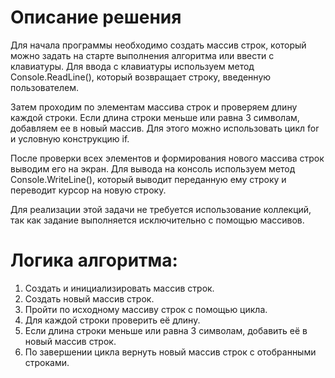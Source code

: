 # Описание решения

Для начала программы необходимо создать массив строк, который можно задать на старте выполнения алгоритма или ввести с клавиатуры. Для ввода с клавиатуры используем метод Console.ReadLine(), который возвращает строку, введенную пользователем.

Затем проходим по элементам массива строк и проверяем длину каждой строки. Если длина строки меньше или равна 3 символам, добавляем ее в новый массив. Для этого можно использовать цикл for и условную конструкцию if.

После проверки всех элементов и формирования нового массива строк выводим его на экран. Для вывода на консоль используем метод Console.WriteLine(), который выводит переданную ему строку и переводит курсор на новую строку.

Для реализации этой задачи не требуется использование коллекций, так как задание выполняется исключительно с помощью массивов.

# Логика алгоритма:

1. Создать и инициализировать массив строк.
2. Создать новый массив строк.
3. Пройти по исходному массиву строк с помощью цикла.
4. Для каждой строки проверить её длину.
5. Если длина строки меньше или равна 3 символам, добавить её в новый массив строк.
6. По завершении цикла вернуть новый массив строк с отобранными строками.